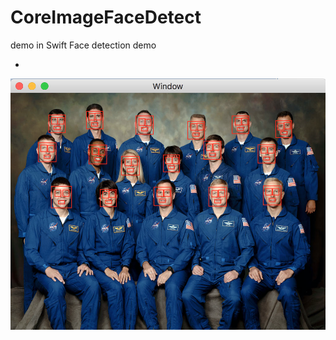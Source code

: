 # CoreImageFaceDetect
demo in Swift
Face detection demo

- 

![FaceDectect Image](https://github.com/frcocoatst/CoreImageFaceDetect/blob/master/face.png)

